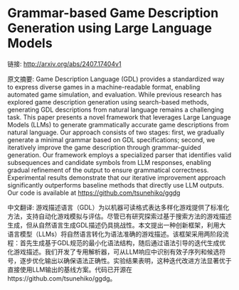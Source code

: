 # Grammar-based Game Description Generation using Large Language Models

链接: http://arxiv.org/abs/2407.17404v1

原文摘要:
Game Description Language (GDL) provides a standardized way to express
diverse games in a machine-readable format, enabling automated game simulation,
and evaluation. While previous research has explored game description
generation using search-based methods, generating GDL descriptions from natural
language remains a challenging task. This paper presents a novel framework that
leverages Large Language Models (LLMs) to generate grammatically accurate game
descriptions from natural language. Our approach consists of two stages: first,
we gradually generate a minimal grammar based on GDL specifications; second, we
iteratively improve the game description through grammar-guided generation. Our
framework employs a specialized parser that identifies valid subsequences and
candidate symbols from LLM responses, enabling gradual refinement of the output
to ensure grammatical correctness. Experimental results demonstrate that our
iterative improvement approach significantly outperforms baseline methods that
directly use LLM outputs. Our code is available at
https://github.com/tsunehiko/ggdg

中文翻译:
游戏描述语言（GDL）为以机器可读格式表达多样化游戏提供了标准化方法，支持自动化游戏模拟与评估。尽管已有研究探索过基于搜索方法的游戏描述生成，但从自然语言生成GDL描述仍具挑战性。本文提出一种创新框架，利用大语言模型（LLMs）将自然语言转化为语法准确的游戏描述。该框架采用两阶段流程：首先生成基于GDL规范的最小化语法结构，随后通过语法引导的迭代生成优化游戏描述。我们开发了专用解析器，可从LLM响应中识别有效子序列和候选符号，逐步优化输出以确保语法正确性。实验结果表明，这种迭代改进方法显著优于直接使用LLM输出的基线方案。代码已开源在https://github.com/tsunehiko/ggdg。
